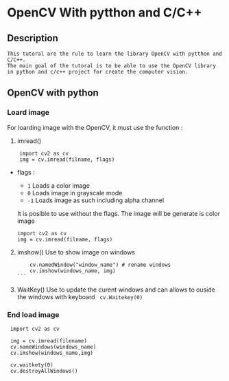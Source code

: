 # OpenCV With pytthon and C/C++

## Description 

    This tutoral are the rule to learn the library OpenCV with pytthon and C/C++.
    The main goal of the tutoral is to be able to use the OpenCV library in python and c/c++ project for create the computer vision. 

## OpenCV with python 

### Loard image 
  For loarding image with the OpenCV, it must use the function :
1. imread()

```
    import cv2 as cv 
    img = cv.imread(filname, flags)
```
  - flags : 
     - ``` 1 ``` Loads a color image
     - ``` 0 ```  Loads image in grayscale mode
     - ``` -1 ``` Loads image as such including alpha channel

    It is posible to use without the flags. The image will be generate is color image 

    ```
    import cv2 as cv 
    img = cv.imread(filname, flags)

    ```
2. imshow()
    Use to show image on windows 
    ````
        cv.namedWindow("window_name") # rename windows 
        cv.imshow(windows_name, img)
    ```
3.  WaitKey() 
    Use to update the curent windows and can allows to ouside the windows with keyboard 
    ``` cv.Waitekey(0)```

### End load image 
```
 import cv2 as cv 

 img = cv.imread(filename)
 cv.nameWindows(windows_name)
 cv.imshow(windows_name,img)

 cv.waitkety(0)
 cv.destroyAllWindows()

```